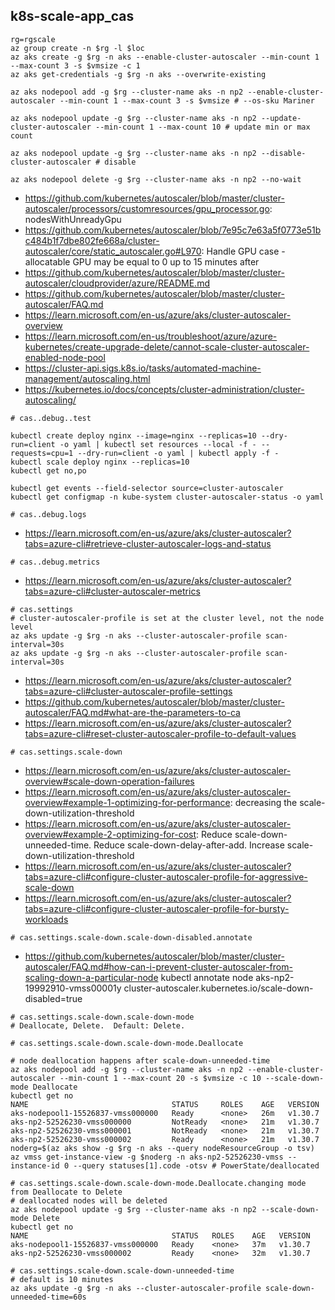 ## k8s-scale-app_cas

```
rg=rgscale
az group create -n $rg -l $loc
az aks create -g $rg -n aks --enable-cluster-autoscaler --min-count 1 --max-count 3 -s $vmsize -c 1
az aks get-credentials -g $rg -n aks --overwrite-existing

az aks nodepool add -g $rg --cluster-name aks -n np2 --enable-cluster-autoscaler --min-count 1 --max-count 3 -s $vmsize # --os-sku Mariner
```

```
az aks nodepool update -g $rg --cluster-name aks -n np2 --update-cluster-autoscaler --min-count 1 --max-count 10 # update min or max count

az aks nodepool update -g $rg --cluster-name aks -n np2 --disable-cluster-autoscaler # disable

az aks nodepool delete -g $rg --cluster-name aks -n np2 --no-wait
```

- https://github.com/kubernetes/autoscaler/blob/master/cluster-autoscaler/processors/customresources/gpu_processor.go: nodesWithUnreadyGpu
- https://github.com/kubernetes/autoscaler/blob/7e95c7e63a5f0773e51bc484b1f7dbe802fe668a/cluster-autoscaler/core/static_autoscaler.go#L970: Handle GPU case - allocatable GPU may be equal to 0 up to 15 minutes after
- https://github.com/kubernetes/autoscaler/blob/master/cluster-autoscaler/cloudprovider/azure/README.md
- https://github.com/kubernetes/autoscaler/blob/master/cluster-autoscaler/FAQ.md
- https://learn.microsoft.com/en-us/azure/aks/cluster-autoscaler-overview
- https://learn.microsoft.com/en-us/troubleshoot/azure/azure-kubernetes/create-upgrade-delete/cannot-scale-cluster-autoscaler-enabled-node-pool
- https://cluster-api.sigs.k8s.io/tasks/automated-machine-management/autoscaling.html
- https://kubernetes.io/docs/concepts/cluster-administration/cluster-autoscaling/

```
# cas..debug..test

kubectl create deploy nginx --image=nginx --replicas=10 --dry-run=client -o yaml | kubectl set resources --local -f - --requests=cpu=1 --dry-run=client -o yaml | kubectl apply -f -
kubectl scale deploy nginx --replicas=10
kubectl get no,po

kubectl get events --field-selector source=cluster-autoscaler
kubectl get configmap -n kube-system cluster-autoscaler-status -o yaml
```

```
# cas..debug.logs
```

- https://learn.microsoft.com/en-us/azure/aks/cluster-autoscaler?tabs=azure-cli#retrieve-cluster-autoscaler-logs-and-status

```
# cas..debug.metrics
```

- https://learn.microsoft.com/en-us/azure/aks/cluster-autoscaler?tabs=azure-cli#cluster-autoscaler-metrics

```
# cas.settings
# cluster-autoscaler-profile is set at the cluster level, not the node level
az aks update -g $rg -n aks --cluster-autoscaler-profile scan-interval=30s
az aks update -g $rg -n aks --cluster-autoscaler-profile scan-interval=30s
```

- https://learn.microsoft.com/en-us/azure/aks/cluster-autoscaler?tabs=azure-cli#cluster-autoscaler-profile-settings
- https://github.com/kubernetes/autoscaler/blob/master/cluster-autoscaler/FAQ.md#what-are-the-parameters-to-ca
- https://learn.microsoft.com/en-us/azure/aks/cluster-autoscaler?tabs=azure-cli#reset-cluster-autoscaler-profile-to-default-values

```
# cas.settings.scale-down
```

- https://learn.microsoft.com/en-us/azure/aks/cluster-autoscaler-overview#scale-down-operation-failures
- https://learn.microsoft.com/en-us/azure/aks/cluster-autoscaler-overview#example-1-optimizing-for-performance: decreasing the scale-down-utilization-threshold
- https://learn.microsoft.com/en-us/azure/aks/cluster-autoscaler-overview#example-2-optimizing-for-cost: Reduce scale-down-unneeded-time. Reduce scale-down-delay-after-add. Increase scale-down-utilization-threshold
- https://learn.microsoft.com/en-us/azure/aks/cluster-autoscaler?tabs=azure-cli#configure-cluster-autoscaler-profile-for-aggressive-scale-down
- https://learn.microsoft.com/en-us/azure/aks/cluster-autoscaler?tabs=azure-cli#configure-cluster-autoscaler-profile-for-bursty-workloads

```
# cas.settings.scale-down.scale-down-disabled.annotate
```

- https://github.com/kubernetes/autoscaler/blob/master/cluster-autoscaler/FAQ.md#how-can-i-prevent-cluster-autoscaler-from-scaling-down-a-particular-node
kubectl annotate node aks-np2-19992910-vmss00001y cluster-autoscaler.kubernetes.io/scale-down-disabled=true

```
# cas.settings.scale-down.scale-down-mode
# Deallocate, Delete.  Default: Delete.
```

```
# cas.settings.scale-down.scale-down-mode.Deallocate

# node deallocation happens after scale-down-unneeded-time
az aks nodepool add -g $rg --cluster-name aks -n np2 --enable-cluster-autoscaler --min-count 1 --max-count 20 -s $vmsize -c 10 --scale-down-mode Deallocate
kubectl get no
NAME                                STATUS     ROLES    AGE   VERSION
aks-nodepool1-15526837-vmss000000   Ready      <none>   26m   v1.30.7
aks-np2-52526230-vmss000000         NotReady   <none>   21m   v1.30.7
aks-np2-52526230-vmss000001         NotReady   <none>   21m   v1.30.7
aks-np2-52526230-vmss000002         Ready      <none>   21m   v1.30.7
noderg=$(az aks show -g $rg -n aks --query nodeResourceGroup -o tsv)
az vmss get-instance-view -g $noderg -n aks-np2-52526230-vmss --instance-id 0 --query statuses[1].code -otsv # PowerState/deallocated

# cas.settings.scale-down.scale-down-mode.Deallocate.changing mode from Deallocate to Delete
# deallocated nodes will be deleted
az aks nodepool update -g $rg --cluster-name aks -n np2 --scale-down-mode Delete
kubectl get no
NAME                                STATUS   ROLES    AGE   VERSION
aks-nodepool1-15526837-vmss000000   Ready    <none>   37m   v1.30.7
aks-np2-52526230-vmss000002         Ready    <none>   32m   v1.30.7
```

```
# cas.settings.scale-down.scale-down-unneeded-time
# default is 10 minutes
az aks update -g $rg -n aks --cluster-autoscaler-profile scale-down-unneeded-time=60s   
```
